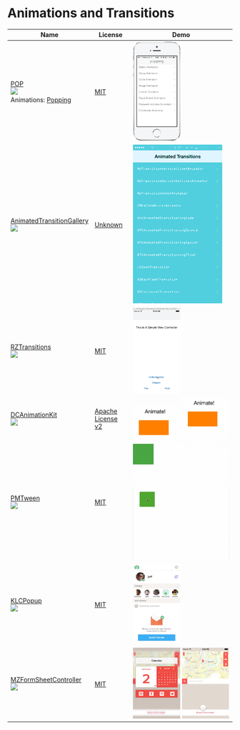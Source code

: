 Animations and Transitions
=====================
Name | License | Demo
--- | --- | ---
[POP](https://github.com/facebook/pop) <br> [![](http://gh-btns.cjwirth.com/stars/facebook/pop)](https://github.com/facebook/pop/stargazers)<br>Animations: [Popping](https://github.com/schneiderandre/popping) | [MIT] | <img src="/assets/Popping1.gif" width="49%">
[AnimatedTransitionGallery](https://github.com/shu223/AnimatedTransitionGallery) <br> [![](http://gh-btns.cjwirth.com/stars/shu223/AnimatedTransitionGallery)](https://github.com/shu223/AnimatedTransitionGallery/stargazers) | [Unknown](https://github.com/shu223/AnimatedTransitionGallery/issues/5) | <img src="/assets/AnimatedTransitionGallery1.gif">
[RZTransitions](https://github.com/Raizlabs/RZTransitions) <br> [![](http://gh-btns.cjwirth.com/stars/Raizlabs/RZTransitions)](https://github.com/Raizlabs/RZTransitions/stargazers) | [MIT] | <img src="/assets/RZTransitions1.gif" width="49%">
[DCAnimationKit](https://github.com/daltoniam/DCAnimationKit) <br> [![](http://gh-btns.cjwirth.com/stars/daltoniam/DCAnimationKit)](https://github.com/daltoniam/DCAnimationKit/stargazers) | [Apache License v2] | <img src="/assets/DCAnimationKit1.gif" width="49%"> <img src="/assets/DCAnimationKit2.gif" width="49%">
[PMTween](https://github.com/poetmountain/PMTween) <br> [![](http://gh-btns.cjwirth.com/stars/poetmountain/PMTween)](https://github.com/poetmountain/PMTween/stargazers) | [MIT] | <img src="/assets/PMTween1.gif">  <img src="/assets/PMTween2.gif"> 
[KLCPopup](https://github.com/jmascia/KLCPopup) <br> [![](http://gh-btns.cjwirth.com/stars/jmascia/KLCPopup)](https://github.com/jmascia/KLCPopup/stargazers) | [MIT] | <img src="/assets/KLCPopup1.gif" width="49%">
[MZFormSheetController](https://github.com/m1entus/MZFormSheetController) <br> [![](http://gh-btns.cjwirth.com/stars/m1entus/MZFormSheetController)](https://github.com/m1entus/MZFormSheetController/stargazers) | [MIT] | <img src="/assets/MZFormSheetController1.png" width="49%"> <img src="/assets/MZFormSheetController2.gif" width="49%">

[MIT]: (http://opensource.org/licenses/MIT)
[Apache License v2]: (https://www.apache.org/licenses/LICENSE-2.0)
[BSD-2]: (http://opensource.org/licenses/BSD-2-Clause)
[BSD-3]: (http://opensource.org/licenses/BSD-3-Clause) 
